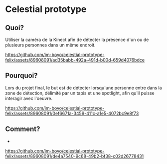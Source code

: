 # Celestial prototype
## Quoi?
Utiliser la caméra de la Kinect afin de détecter la présence d'un ou de plusieurs personnes dans un même endroit.



https://github.com/im-boyo/celestial-prototype-felix/assets/89608091/ad35babb-492a-491d-b00d-659d4076bdce



## Pourquoi?
Lors du projet final, le but est de détecter lorsqu'une personne entre dans la zone de détection, délimité par un tapis et une spotlight, afin qu'il puisse interagir avec l'oeuvre.



https://github.com/im-boyo/celestial-prototype-felix/assets/89608091/0ef6671a-3459-411c-a1e5-4072bc9e8f73




## Comment?
-


https://github.com/im-boyo/celestial-prototype-felix/assets/89608091/de4a7540-9c68-49b2-bf38-c02d26778431

